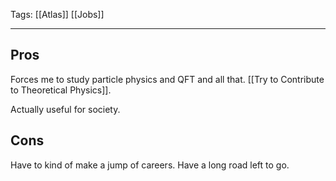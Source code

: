 Tags: [[Atlas]] [[Jobs]]
___
## Pros
Forces me to study particle physics and QFT and all that. [[Try to Contribute to Theoretical Physics]]. 

Actually useful for society. 
## Cons
Have to kind of make a jump of careers. Have a long road left to go. 
